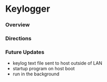 # Keylogger


### Overview


### Directions


### Future Updates 
 - keylog text file sent to host outside of LAN
 - startup program on host boot
 - run in the background
